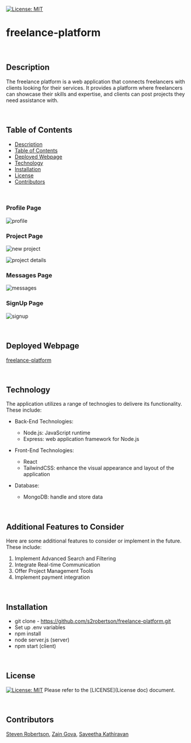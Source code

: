 [![License: MIT](https://img.shields.io/badge/License-MIT-yellow.svg)](https://opensource.org/licenses/MIT)
# freelance-platform

<!-- ![MIT License](https:Image link) -->

<br>

## Description

The freelance platform is a web application that connects freelancers with clients looking for their services. It provides a platform where freelancers can showcase their skills and expertise, and clients can post projects they need assistance with.

<br>

## Table of Contents

- [Description](#description)
- [Table of Contents](#table-of-contents)
- [Deployed Webpage](#deployed-webpage)
- [Technology](#technology)
- [Installation](#installation)
- [License](#license)
- [Contributors](#contributors)

<br>

### Profile Page

![profile](./assets/profile.png)

### Project Page

![new project](./assets/newproj.png)

![project details](./assets/projdet.png)

### Messages Page

![messages](./assets/messages.png)

### SignUp Page

![signup](./assets/signup.png)

<br>

## Deployed Webpage

[freelance-platform](https://freelance-platform-5f9607a54217.herokuapp.com)

<br>

## Technology

The application utilizes a range of technogies to delivere its functionality. These include:

- Back-End Technologies:

  - Node.js: JavaScript runtime
  - Express: web application framework for Node.js

- Front-End Technologies:

  - React
  - TailwindCSS: enhance the visual appearance and layout of the application

- Database:

  - MongoDB: handle and store data

<br>

## Additional Features to Consider

Here are some additional features to consider or implement in the future. These include:

1. Implement Advanced Search and Filtering
2. Integrate Real-time Communication
3. Offer Project Management Tools
4. Implement payment integration

<br>

## Installation

- git clone - https://github.com/s2robertson/freelance-platform.git
- Set up .env variables
- npm install
- node server.js (server)
- npm start (client)

<br>

## License

[![License: MIT](https://img.shields.io/badge/License-MIT-yellow.svg)](https://opensource.org/licenses/MIT)
Please refer to the [LICENSE](License doc) document.

<br>

## Contributors

[Steven Robertson](https://github.com/s2robertson), [Zain Gova](https://github.com/zaingova), [Saveetha Kathiravan](https://github.com/saveetha17)

